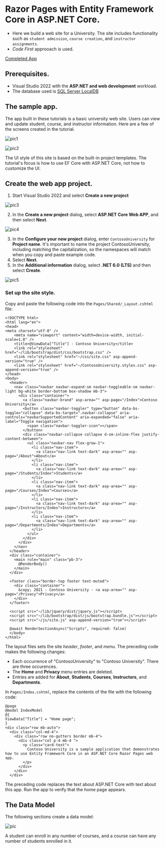# Razor Pages with Entity Framework Core in ASP.NET Core.
* Here we build a web site for a University. The site includes functionality such as `student admission`, `course creation`, and `instructor assignments`.
* *Code First* approoach is used.

[Completed App](https://github.com/dotnet/AspNetCore.Docs/tree/main/aspnetcore/data/ef-rp/intro/samples/cu60)

## Prerequisites.
* Visual Studio 2022 with the **ASP.NET and web development** workload.
* The database used is [SQL Server LocalDB](https://learn.microsoft.com/en-us/sql/database-engine/configure-windows/sql-server-2016-express-localdb)

## The sample app.
The app built in these tutorials is a basic university web site. Users can view and update student, course, and instructor information. Here are a few of the screens created in the tutorial.

![pic1](https://github.com/MinenhleNkosi/Road_to_CSharp_Mastery/blob/main/EntityFrameworkCore/images/pic1.png)

![pic2](https://github.com/MinenhleNkosi/Road_to_CSharp_Mastery/blob/main/EntityFrameworkCore/images/pic2.png)

The UI style of this site is based on the built-in project templates. The tutorial's focus is how to use EF Core with ASP.NET Core, not how to customize the UI.

## Create the web app project.
1. Start Visual Studio 2022 and select **Create a new project**

![pic3](https://github.com/MinenhleNkosi/Road_to_CSharp_Mastery/blob/main/EntityFrameworkCore/images/pic3.png)

2. In the **Create a new project** dialog, select **ASP.NET Core Web APP**, and then select **Next**.

![pic4](https://github.com/MinenhleNkosi/Road_to_CSharp_Mastery/blob/main/EntityFrameworkCore/images/pic4.png)

3. In the **Configure your new project** dialog, enter `ContosoUniversity` for **Project name**. It's important to name the project ContosoUniversity, including matching the capitalization, so the namespaces will match when you copy and paste example code.
4. Select **Next**.
5. In the **Additional information** dialog, select **.NET 6.0 (LTS)** and then select **Create**.

![pic5](https://github.com/MinenhleNkosi/Road_to_CSharp_Mastery/blob/main/EntityFrameworkCore/images/pic5.png)

### Set up the site style.
Copy and paste the following code into the `Pages/Shared/_Layout.cshtml` file:

```cshtml
<!DOCTYPE html>
<html lang="en">
<head>
<meta charset="utf-8" />
    <meta name="viewport" content="width=device-width, initial-scale=1.0" />
    <title>@ViewData["Title"] - Contoso University</title>
    <link rel="stylesheet" href="~/lib/bootstrap/dist/css/bootstrap.css" />
    <link rel="stylesheet" href="~/css/site.css" asp-append-version="true" />
    <link rel="stylesheet" href="~/ContosoUniversity.styles.css" asp-append-version="true" />
</head>
<body>
  <header>
    <nav class="navbar navbar-expand-sm navbar-toggleable-sm navbar-light bg-white border-bottom box-shadow mb-3">
      <div class="container">
        <a class="navbar-brand" asp-area="" asp-page="/Index">Contoso University</a>
        <button class="navbar-toggler" type="button" data-bs-toggle="collapse" data-bs-target=".navbar-collapse" aria-controls="navbarSupportedContent" aria-expanded="false" aria-label="Toggle navigation">
          <span class="navbar-toggler-icon"></span>
        </button>
        <div class="navbar-collapse collapse d-sm-inline-flex justify-content-between">
          <ul class="navbar-nav flex-grow-1">
            <li class="nav-item">
              <a class="nav-link text-dark" asp-area="" asp-page="/About">About</a>
            </li>
            <li class="nav-item">
              <a class="nav-link text-dark" asp-area="" asp-page="/Students/Index">Students</a>
            </li>
            <li class="nav-item">
              <a class="nav-link text-dark" asp-area="" asp-page="/Courses/Index">Courses</a>
            </li>
            <li class="nav-item">
              <a class="nav-link text-dark" asp-area="" asp-page="/Instructors/Index">Instructors</a>
            </li>
            <li class="nav-item">
              <a class="nav-link text-dark" asp-area="" asp-page="/Departments/Index">Departments</a>
            </li>
          </ul>
        </div>
      </div>
    </nav>
  </header>
  <div class="container">
    <main role="main" class="pb-3">
      @RenderBody()
    </main>
  </div>

  <footer class="border-top footer text-muted">
    <div class="container">
      &copy; 2021 - Contoso University - <a asp-area="" asp-page="/Privacy">Privacy</a>
    </div>
  </footer>

  <script src="~/lib/jquery/dist/jquery.js"></script>
  <script src="~/lib/bootstrap/dist/js/bootstrap.bundle.js"></script>
  <script src="~/js/site.js" asp-append-version="true"></script>

  @await RenderSectionAsync("Scripts", required: false)
  </body>
</html>
```
The layout files sets the site *header*, *footer*, and *menu*. The preceding code makes the following changes:
* Each occurrence of "ContosoUniversity" to "Contoso University". There are three occurences.
* The **Home** and **Privacy** menu entries are deleted.
* Entries are added for **About**, **Students**, **Courses**, **Instructors**, and **Departments**.

In `Pages/Index.cshtml`, replace the contents of the file with the following code:

```cshtml
@page
@model IndexModel
@{
ViewData["Title"] = "Home page";
}
<div class="row mb-auto">
  <div class="col-md-4">
    <div class="row no-gutters border mb-4">
      <div class="col p-4 mb-4 ">
        <p class="card-text">
          Contoso University is a sample application that demonstrates how to use Entity Framework Core in an ASP.NET Core Razor Pages web app.
        </p>
      </div>
    </div>
  </div>

```
The preceding code replaces the text about ASP.NET Core with text about this app.
Run the app to verify that the home page appears.

## The Data Model
The following sections create a data model:

![pic](https://github.com/MinenhleNkosi/Road_to_CSharp_Mastery/blob/main/EntityFrameworkCore/images/pic6.png)

A student can enroll in any number of courses, and a course can have any number of students enrolled in it.
